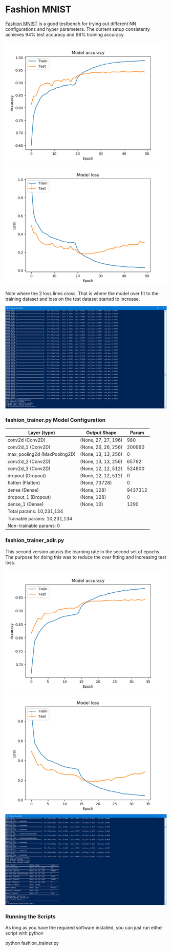 # Fashion MNIST

[Fashion MNIST](https://github.com/zalandoresearch/fashion-mnist) is a good testbench for trying out different NN configurations and hyper parameters. The current setup consistenty achieves 94% test accuracy and 98% training accuracy.

![accuracy graph](./model_accuracy.png)
![loss graph](./model_loss.png)

Note where the 2 loss lines cross. That is where the model over fit to the training dataset and loss on the test dataset started to increase.

![training log](./training_log.png)


### fashion_trainer.py Model Configuration ###

|Layer (type)                |Output Shape            |Param  |
|----------------------------|------------------------|-------|
|conv2d (Conv2D)             |(None, 27, 27, 196)     |980    |
|conv2d_1 (Conv2D)           |(None, 26, 26, 256)     |200960 |
|max_pooling2d (MaxPooling2D)|(None, 13, 13, 256)     |0      |
|conv2d_2 (Conv2D)           |(None, 13, 13, 256)     |65792  |
|conv2d_3 (Conv2D)           |(None, 12, 12, 512)     |524800 |
|dropout (Dropout)           |(None, 12, 12, 512)     |0      |
|flatten (Flatten)           |(None, 73728)           |0      |
|dense (Dense)               |(None, 128)             |9437312|
|dropout_1 (Dropout)         |(None, 128)             |0      |
|dense_1 (Dense)             |(None, 10)              |1290   |
|Total params: 10,231,134                                     |
|Trainable params: 10,231,134                                 |
|Non-trainable params: 0                                      |

### fashion_trainer_adlr.py ###

This second version adusts the learning rate in the second set of epochs. The purpose for doing this was to reduce the over fitting and increasing test loss.

![accuracy graph](./model_adlr_accuracy.png)
![loss graph](./model_adlr_loss.png)
![training log](./training_log2.png)

### Running the Scripts ###

As long as you have the required software installed, you can just run either script with python

python fashion_trainer.py

